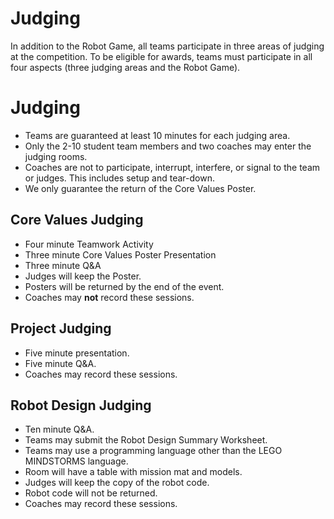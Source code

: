 # Judging
In addition to the Robot Game, all teams participate in three areas of judging at the competition. To be eligible for awards, teams must participate in all four aspects (three judging areas and the Robot Game).

# Judging
* Teams are guaranteed at least 10 minutes for each judging area.
* Only the 2-10 student team members and two coaches may enter the judging rooms.
* Coaches are not to participate, interrupt, interfere, or signal to the team or judges. This includes setup and tear-down.
* We only guarantee the return of the Core Values Poster.

## Core Values Judging
* Four minute Teamwork Activity
* Three minute Core Values Poster Presentation
* Three minute Q&A
* Judges will keep the Poster.
* Posters will be returned by the end of the event.
* Coaches may **not** record these sessions.

## Project Judging
* Five minute presentation.
* Five minute Q&A.
* Coaches may record these sessions.

## Robot Design Judging
* Ten minute Q&A.
* Teams may submit the Robot Design Summary Worksheet.
* Teams may use a programming language other than the LEGO MINDSTORMS language.
* Room will have a table with mission mat and models.
* Judges will keep the copy of the robot code.
* Robot code will not be returned.
* Coaches may record these sessions.
